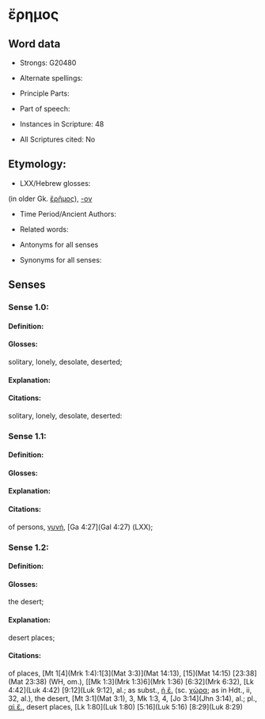 # ἔρημος

<!-- Status: S2=NeedsEdits -->
<!-- Lexica used for edits:   -->

## Word data

* Strongs: G20480

* Alternate spellings:



* Principle Parts: 


* Part of speech: 


* Instances in Scripture: 48

* All Scriptures cited: No

## Etymology: 


* LXX/Hebrew glosses: 

(in older Gk. [ἔρῆμος]()), [-ον]() 

* Time Period/Ancient Authors: 


* Related words: 

* Antonyms for all senses

* Synonyms for all senses: 


## Senses 


### Sense  1.0: 

#### Definition: 

#### Glosses: 

solitary, lonely, desolate, deserted; 

#### Explanation: 


#### Citations: 

solitary, lonely, desolate, deserted: 

### Sense  1.1: 

#### Definition: 


#### Glosses:



#### Explanation:



#### Citations: 

of persons, [γυνή](), [Ga 4:27](Gal 4:27) (LXX); 

### Sense  1.2: 

#### Definition: 

#### Glosses: 

the desert; 

#### Explanation: 

desert places; 

#### Citations: 

of places, [Mt 1[4](Mrk 1:4):1[3](Mat 3:3)](Mat 14:13), [15](Mat 14:15) [23:38](Mat 23:38) (WH, om.), [[Mk 1:3](Mrk 1:3)6](Mrk 1:36) [6:32](Mrk 6:32), [Lk 4:42](Luk 4:42) [9:12](Luk 9:12), al.; as subst., [ἡ ἔ.]() (sc. [χώρα](); as in Hdt., ii, 32, al.), the desert, [Mt 3:1](Mat 3:1), 3, Mk 1:3, 4, [Jo 3:14](Jhn 3:14), al.; pl., [αἱ ἔ.](), desert places, [Lk 1:80](Luk 1:80) [5:16](Luk 5:16) [8:29](Luk 8:29) 
